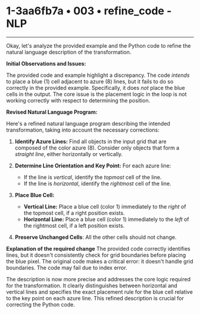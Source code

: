 # 1-3aa6fb7a • 003 • refine_code - NLP

---
Okay, let's analyze the provided example and the Python code to refine the natural language description of the transformation.

**Initial Observations and Issues:**

The provided code and example highlight a discrepancy. The code *intends* to place a blue (1) cell adjacent to azure (8) lines, but it fails to do so correctly in the provided example. Specifically, it does *not* place the blue cells in the output.  The core issue is the placement logic in the loop is not working correctly with respect to determining the position.

**Revised Natural Language Program:**

Here's a refined natural language program describing the intended transformation, taking into account the necessary corrections:

1.  **Identify Azure Lines:** Find all objects in the input grid that are composed of the color azure (8).  Consider only objects that form a *straight line*, either horizontally or vertically.

2.  **Determine Line Orientation and Key Point:** For each azure line:
    *   If the line is *vertical*, identify the *topmost* cell of the line.
    *   If the line is *horizontal*, identify the *rightmost* cell of the line.

3.  **Place Blue Cell:**
    *   **Vertical Line:** Place a blue cell (color 1) immediately to the *right* of the topmost cell, if a right position exists.
    *   **Horizontal Line:** Place a blue cell (color 1) immediately to the *left* of the rightmost cell, if a left position exists.

4. **Preserve Unchanged Cells**: All the other cells should not change.

**Explanation of the required change**
The provided code correctly identifies lines, but it doesn't consistently check for grid boundaries before placing the blue pixel. The original code makes a critical error: it doesn't handle grid boundaries. The code may fail due to index error.

The description is now more precise and addresses the core logic required for the transformation. It clearly distinguishes between horizontal and vertical lines and specifies the exact placement rule for the blue cell relative to the key point on each azure line. This refined description is crucial for correcting the Python code.

